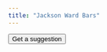 ```yaml
---
title: "Jackson Ward Bars"
---
```


<form name="suggestionForm" action="" method="GET">
  <input type="button" name="getSuggestion" value="Get a suggestion" onClick="printSuggestions(data)">
</form>

<div id="suggestion"></div>

<script type="text/javascript" src="bars.js"></script>
